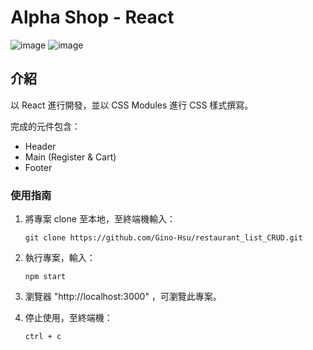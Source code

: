 # Alpha Shop - React

![image](https://user-images.githubusercontent.com/93201810/200912082-ee086980-8e6c-44e8-94bd-1d58d683c203.png)
![image](https://user-images.githubusercontent.com/93201810/200912166-bdeebf95-9fe8-4dd0-ba0b-ee6d37cb3af7.png)


## 介紹

以 React 進行開發，並以 CSS Modules 進行 CSS 樣式撰寫。

完成的元件包含：
- Header
- Main (Register & Cart)
- Footer

### 使用指南

1. 將專案 clone 至本地，至終端機輸入：
   ```
   git clone https://github.com/Gino-Hsu/restaurant_list_CRUD.git
   ```
 
2. 執行專案，輸入：
   ```
   npm start
   ```
   
3. 瀏覽器 "http://localhost:3000" ，可瀏覽此專案。

4. 停止使用，至終端機：
   ```
   ctrl + c
   ```

